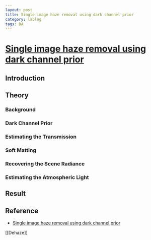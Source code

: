 ```yaml
---
layout: post
title: Single image haze removal using dark channel prior
category: lablog
tags: DA
---
```

# [Single image haze removal using dark channel prior](https://ieeexplore.ieee.org/abstract/document/5567108)

## Introduction 

## Theory
### Background
### Dark Channel Prior
### Estimating the Transmission
### Soft Matting
### Recovering the Scene Radiance
### Estimating the Atmospheric Light

## Result

## Reference
- [Single image haze removal using dark channel prior](https://ieeexplore.ieee.org/abstract/document/5567108)

[[Dehaze]]
